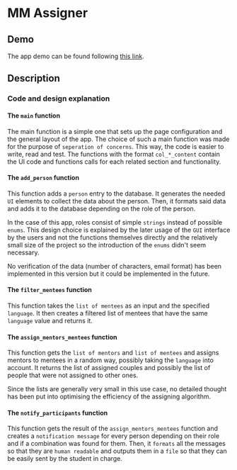 # MM Assigner

## Demo

The app demo can be found following [this link]().

## Description

### Code and design explanation

#### The `main` function

The main function is a simple one that sets up the page configuration and the general layout of the app.
The choice of such a main function was made for the purpose of `seperation of concerns`.
This way, the code is easier to write, read and test.
The functions with the format `col_*_content` contain the UI code and functions calls for each related section and functionality.

#### The `add_person` function

This function adds a `person` entry to the database.
It generates the needed `UI` elements to collect the data about the person.
Then, it formats said data and adds it to the database depending on the role of the person.

In the case of this app, roles consist of simple `strings` instead of possible `enums`.
This design choice is explained by the later usage of the `GUI` interface by the users and not the functions themselves directly and the relatively small size of the project so the introduction of the `enums` didn't seem necessary.

No verification of the data (number of characters, email format) has been implemented in this version but it could be implemented in the future.

#### The `filter_mentees` function

This function takes the `list of mentees` as an input and the specified `language`.
It then creates a filtered list of mentees that have the same `language` value and returns it.

#### The `assign_mentors_mentees` function

This function gets the `list of mentors` and `list of mentees` and assigns mentors to mentees in a random way, possibly taking the `language` into account. It returns the list of assigned couples and possibly the list of people that were not assigned to other ones.

Since the lists are generally very small in this use case, no detailed thought has been put into optimising the efficiency of the assigning algorithm.

#### The `notify_participants` function

This function gets the result of the `assign_mentors_mentees` function and creates a `notification message` for every person depending on their role and if a combination was found for them. Then, it `formats` all the messages so that they are `human readable` and outputs them in a `file` so that they can be easily sent by the student in charge.
